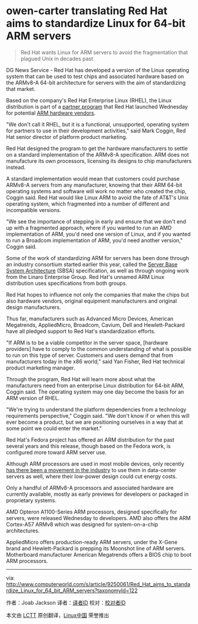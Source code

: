 owen-carter translating
Red Hat aims to standardize Linux for 64-bit ARM servers
================================================================================
> Red Hat wants Linux for ARM servers to avoid the fragmentation that plagued Unix in decades past

DG News Service - Red Hat has developed a version of the Linux operating system that can be used to test chips and associated hardware based on the ARMv8-A 64-bit architecture for servers with the aim of standardizing that market.

Based on the company's Red Hat Enterprise Linux (RHEL), the Linux distribution is part of a [partner program][1] that Red Hat launched Wednesday for potential [ARM hardware vendors][2].

"We don't call it RHEL, but it is a functional, unsupported, operating system for partners to use in their development activities," said Mark Coggin, Red Hat senior director of platform product marketing.

Red Hat designed the program to get the hardware manufacturers to settle on a standard implementation of the ARMv8-A specification. ARM does not manufacture its own processors, licensing its designs to chip manufacturers instead.

A standard implementation would mean that customers could purchase ARMv8-A servers from any manufacturer, knowing that their ARM 64-bit operating systems and software will work no matter who created the chip, Coggin said. Red Hat would like Linux ARM to avoid the fate of AT&T's Unix operating system, which fragmented into a number of different and incompatible versions.

"We see the importance of stepping in early and ensure that we don't end up with a fragmented approach, where if you wanted to run an AMD implementation of ARM, you'd need one version of Linux, and if you wanted to run a Broadcom implementation of ARM, you'd need another version," Coggin said.

Some of the work of standardizing ARM for servers has been done through an industry consortium started earlier this year, called the [Server Base System Architecture][3] (SBSA) specification, as well as through ongoing work from the Linaro Enterprise Group. Red Hat's unnamed ARM Linux distribution uses specifications from both groups.

Red Hat hopes to influence not only the companies that make the chips but also hardware vendors, original equipment manufacturers and original design manufacturers.

Thus far, manufacturers such as Advanced Micro Devices, American Megatrends, AppliedMicro, Broadcom, Cavium, Dell and Hewlett-Packard have all pledged support to Red Hat's standardization efforts.

"If ARM is to be a viable competitor in the server space, [hardware providers] have to comply to the common understanding of what is possible to run on this type of server. Customers and users demand that from manufacturers today in the x86 world," said Yan Fisher, Red Hat technical product marketing manager.

Through the program, Red Hat will learn more about what the manufacturers need from an enterprise Linux distribution for 64-bit ARM, Coggin said. The operating system may one day become the basis for an ARM version of RHEL.

"We're trying to understand the platform dependencies from a technology requirements perspective," Coggin said. "We don't know if or when this will ever become a product, but we are positioning ourselves in a way that at some point we could enter the market."

Red Hat's Fedora project has offered an ARM distribution for the past several years and this release, though based on the Fedora work, is configured more toward ARM server use.

Although ARM processors are used in most mobile devices, only recently [has there been a movement in the industry][4] to use them in data-center servers as well, where their low-power design could cut energy costs.

Only a handful of ARMv8-A processors and associated hardware are currently available, mostly as early previews for developers or packaged in proprietary systems.

AMD Opteron A1100-Series ARM processors, designed specifically for servers, were released Wednesday to developers. AMD also offers the ARM Cortex-A57 ARMv8 which was designed for system-on-a-chip architectures.

AppliedMicro offers production-ready ARM servers, under the X-Gene brand and Hewlett-Packard is prepping its Moonshot line of ARM servers. Motherboard manufacturer American Megatrends offers a BIOS chip to boot ARM processors.

--------------------------------------------------------------------------------

via: http://www.computerworld.com/s/article/9250061/Red_Hat_aims_to_standardize_Linux_for_64_bit_ARM_servers?taxonomyId=122

作者：Joab Jackson
译者：[译者ID](https://github.com/译者ID)
校对：[校对者ID](https://github.com/校对者ID)

本文由 [LCTT](https://github.com/LCTT/TranslateProject) 原创翻译，[Linux中国](http://linux.cn/) 荣誉推出

[1]:http://connect.redhat.com/early-access-programs/red-hat-and-64-bit-arm-ecosystem
[2]:https://engage.redhat.com/arm-s-201407291033
[3]:http://infocenter.arm.com/help/index.jsp?topic=/com.arm.doc.den0029/index.html
[4]:http://www.networkworld.com/article/2171235/servers/arm-servers-with-64-bit-calxeda-chips-to-ship-next-year.html